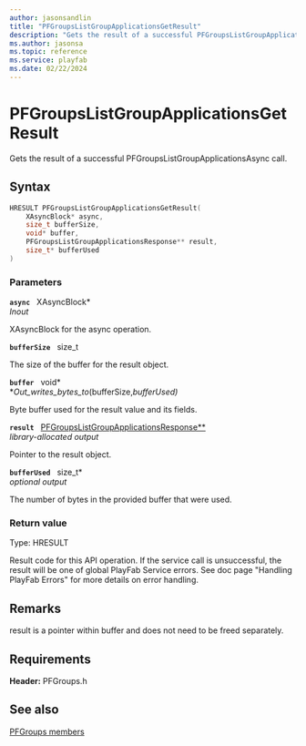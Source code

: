 ```yaml
---
author: jasonsandlin
title: "PFGroupsListGroupApplicationsGetResult"
description: "Gets the result of a successful PFGroupsListGroupApplicationsAsync call."
ms.author: jasonsa
ms.topic: reference
ms.service: playfab
ms.date: 02/22/2024
---
```


# PFGroupsListGroupApplicationsGetResult  

Gets the result of a successful PFGroupsListGroupApplicationsAsync call.  

## Syntax  
  
```cpp
HRESULT PFGroupsListGroupApplicationsGetResult(  
    XAsyncBlock* async,  
    size_t bufferSize,  
    void* buffer,  
    PFGroupsListGroupApplicationsResponse** result,  
    size_t* bufferUsed  
)  
```  
  
### Parameters  
  
**`async`** &nbsp; XAsyncBlock*  
*_Inout_*  
  
XAsyncBlock for the async operation.  
  
**`bufferSize`** &nbsp; size_t  
  
The size of the buffer for the result object.  
  
**`buffer`** &nbsp; void*  
*_Out_writes_bytes_to_(bufferSize,*bufferUsed)*  
  
Byte buffer used for the result value and its fields.  
  
**`result`** &nbsp; [PFGroupsListGroupApplicationsResponse**](../../pfgroupstypes/structs/pfgroupslistgroupapplicationsresponse.md)  
*library-allocated output*  
  
Pointer to the result object.  
  
**`bufferUsed`** &nbsp; size_t*  
*optional output*  
  
The number of bytes in the provided buffer that were used.  
  
  
### Return value
Type: HRESULT
  
Result code for this API operation. If the service call is unsuccessful, the result will be one of global PlayFab Service errors. See doc page "Handling PlayFab Errors" for more details on error handling.
  
## Remarks  
  
result is a pointer within buffer and does not need to be freed separately.
  
## Requirements  
  
**Header:** PFGroups.h
  
## See also  
[PFGroups members](../pfgroups_members.md)  

  
  
